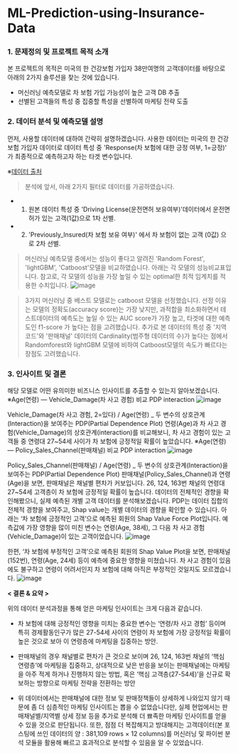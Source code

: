 # ML-Prediction-using-Insurance-Data

### 1. 문제정의 및 프로젝트 목적 소개
본 프로젝트의 목적은 미국의 한 건강보험 가입자 38만여명의 고객데이터를 바탕으로 아래의 2가지 솔루션을 찾는 것에 있습니다.
- 머신러닝 예측모델로 차 보험 가입 가능성이 높은 고객 DB 추출
- 선별된 고객들의 특성 중 집중할 특성을 선별하여 마케팅 전략 도출

### 2. 데이터 분석 및 예측모델 설명
먼저, 사용할 데이터에 대하여 간략히 설명하겠습니다.
사용한 데이터는 미국의 한 건강보험 가입자 데이터로 데이터 특성 중 'Response(차 보험에 대한 긍정 여부, 1=긍정)' 가 최종적으로 예측하고자 하는 타겟 변수입니다.

※[데이터 출처](https://www.kaggle.com/anmolkumar/health-insurance-cross-sell-prediction?select=train.csv)

> 분석에 앞서, 아래 2가지 필터로 데이터를 가공하였습니다.
- 1) 원본 데이터 특성 중 'Driving License(운전면허 보유여부)'데이터에서 운전면허가 있는 고객(1값)으로 1차 선별.
- 2) 'Previously_Insured(차 보험 보유 여부)' 에서 차 보험이 없는 고객 (0값) 으로 2차 선별.

> 머신러닝 예측모델 중에서는 성능이 좋다고 알려진 'Random Forest', 'lightGBM', 'Catboost'모델을 비교하였습니다.
아래는 각 모델의 성능비교표입니다.
참고로, 각 모델의 성능을 가장 높일 수 있는 optimal한 최적 임계치를 적용한 수치입니다.
![image](https://user-images.githubusercontent.com/70046278/112586169-9e4e9a00-8e3e-11eb-883a-02ae5eb26ca8.png)

> 3가지 머신러닝 중 베스트 모델로는 catboost 모델을 선정했습니다.
선정 이유는 모델의 정확도(accuracy score)는 가장 낮지만, 과적합을 최소화하면서 테스트데이터의 예측도는 높일 수 있는 AUC score가 가장 높고, 타겟에 대한 예측도인 f1-score 가 높다는 점을 고려했습니다.
추가로 본 데이터의 특성 중 '지역코드'와 '판매채널' 데이터의 Cardinality(범주형 데이터의 수)가 높다는 점에서 Randomforest와 lightGBM 모델에 비하여 Catboost모델의 속도가 빠르다는 장점도 고려했습니다.

### 3. 인사이트 및 결론

해당 모델로 어떤 유의미한 비즈니스 인사이트를 추출할 수 있는지 알아보겠습니다.
※Age(연령) — Vehicle_Damage(차 사고 경험) 비교 PDP interaction
![image](https://user-images.githubusercontent.com/70046278/112586466-33ea2980-8e3f-11eb-8622-f7ab4ad787f6.png)

Vehicle_Damage(차 사고 경험, 2=있다) / Age(연령) _ 두 변수의 상호관계(Interaction)을 보여주는 PDP(Partial Dependence Plot)
연령(Age)과 차 사고 경험(Vehicle_Damage)의 상호관계(interaction)를 비교해보니, 차 사고 경험이 있는 고객들 중 연령대 27~54세 사이가 차 보험에 긍정적일 확률이 높았습니다.
※Age(연령) — Policy_Sales_Channel(판매채널) 비교 PDP interaction
![image](https://user-images.githubusercontent.com/70046278/112586472-38164700-8e3f-11eb-9337-045e76e09379.png)

Policy_Sales_Channel(판매채널) / Age(연령) _ 두 변수의 상호관계(Interaction)을 보여주는 PDP(Partial Dependence Plot)
판매채널(Policy_Sales_Channel)과 연령(Age)을 보면, 판매채널은 채널별 편차가 커보입니다. 26, 124, 163번 채널의 연령대 27~54세 고객층이 차 보험에 긍정적일 확률이 높습니다.
데이터의 전체적인 경향을 확인해봤으니, 실제 예측된 개별 고객 데이터를 분석해보겠습니다.
PDP는 데이터 집합의 전체적 경향을 보여주고, Shap value는 개별 데이터의 경향을 확인할 수 있습니다.
아래는 ‘차 보험에 긍정적인 고객’으로 예측된 회원의 Shap Value Force Plot입니다. 예측값에 가장 영향을 많이 미친 변수는 연령(Age, 38세), 그 다음 차 사고 경험(Vehicle_Damage)이 있는 고객이었습니다.
![image](https://user-images.githubusercontent.com/70046278/112586502-449a9f80-8e3f-11eb-938d-93153e01dede.png)

한편, ‘차 보험에 부정적인 고객’으로 예측된 회원의 Shap Value Plot을 보면,
판매채널(152번), 연령(Age, 24세) 등이 예측에 중요한 영향을 미쳤습니다. 차 사고 경험이 있음에도 불구하고 연령이 어려서인지 차 보험에 대해 아직은 부정적인 것일지도 모르겠습니다.
![image](https://user-images.githubusercontent.com/70046278/112586514-482e2680-8e3f-11eb-8ef3-41ea91e26a64.png)

**< 결론 & 요약 >**

위의 데이터 분석과정을 통해 얻은 마케팅 인사이트는 크게 다음과 같습니다.
- 차 보험에 대해 긍정적인 영향을 미치는 중요한 변수는 ‘연령/차 사고 경험’ 등이며 특히 경제활동인구가 많은 27-54세 사이의 연령이 차 보험에 가장 긍정적일 확률이 높은 것으로 보아 이 연령층에 마케팅을 집중하는 방안.  
- 판매채널의 경우 채널별로 편차가 큰 것으로 보이며 26, 124, 163번 채널의 ‘핵심 연령층’에 마케팅을 집중하고, 상대적으로 낮은 반응을 보이는 판매채널에는 마케팅을 아주 적게 하거나 진행하지 않는 방법, 혹은 ‘핵심 고객층(27-54세)’을 신규로 확보하는 방향으로 마케팅 전략을 전환하는 방안

- 위 데이터에서는 판매채널에 대한 정보 및 판매정책들이 상세하게 나와있지 않기 때문에 좀 더 심층적인 마케팅 인사이트는 뽑을 수 없었습니다만, 실제 현업에서는 판매채널별/지역별 상세 정보 등을 추가로 분석해 더 뾰족한 마케팅 인사이트를 얻을 수 있을 것으로 판단됩니다.
또한, 점점 더 복잡해지고 방대해지는 고객데이터(본 포스팅에 쓰인 데이터의 양 : 381,109 rows × 12 columns)를 머신러닝 및 파이썬 분석 모듈을 활용해 빠르고 효과적으로 분석할 수 있음을 알 수 있었습니다.

